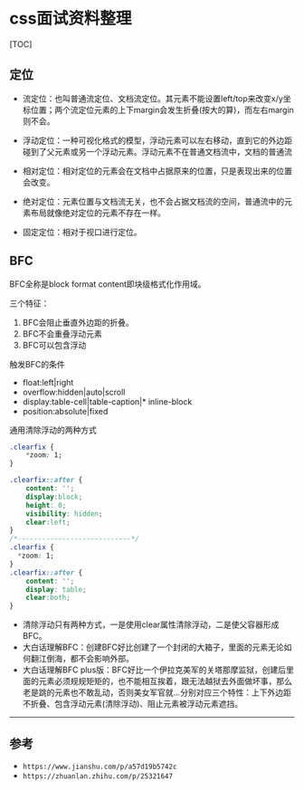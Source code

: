 # css面试资料整理

[TOC]

## 定位

* 流定位：也叫普通流定位、文档流定位。其元素不能设置left/top来改变x/y坐标位置；两个流定位元素的上下margin会发生折叠(按大的算)，而左右margin则不会。

* 浮动定位：一种可视化格式的模型，浮动元素可以左右移动，直到它的外边距碰到了父元素或另一个浮动元素。浮动元素不在普通文档流中，文档的普通流

* 相对定位：相对定位的元素会在文档中占据原来的位置，只是表现出来的位置会改变。

* 绝对定位：元素位置与文档流无关，也不会占据文档流的空间，普通流中的元素布局就像绝对定位的元素不存在一样。

* 固定定位：相对于视口进行定位。

## BFC

BFC全称是block format content即块级格式化作用域。

三个特征：

1. BFC会阻止垂直外边距的折叠。
2. BFC不会重叠浮动元素
3. BFC可以包含浮动

触发BFC的条件

* float:left|right
* overflow:hidden|auto|scroll
* display:table-cell|table-caption|* inline-block
* position:absolute|fixed

通用清除浮动的两种方式

```css
.clearfix {
    *zoom: 1;
}

.clearfix::after {
    content: '';
    display:block;
    height: 0;
    visibility: hidden;
    clear:left;
}
/*----------------------------*/
.clearfix {
  *zoom: 1;
}
.clearfix::after {
    content: '';
    display: table;
    clear:both;
}
```

* 清除浮动只有两种方式，一是使用clear属性清除浮动，二是使父容器形成BFC。
* 大白话理解BFC：创建BFC好比创建了一个封闭的大箱子，里面的元素无论如何翻江倒海，都不会影响外部。
* 大白话理解BFC plus版：BFC好比一个伊拉克美军的关塔那摩监狱，创建后里面的元素必须规规矩矩的，也不能相互挨着，跟无法越狱去外面做坏事，那么老是跳的元素也不敢乱动，否则美女军官就...分别对应三个特性：上下外边距不折叠、包含浮动元素(清除浮动)、阻止元素被浮动元素遮挡。

------

## 参考

* `https://www.jianshu.com/p/a57d19b5742c`
* `https://zhuanlan.zhihu.com/p/25321647`
